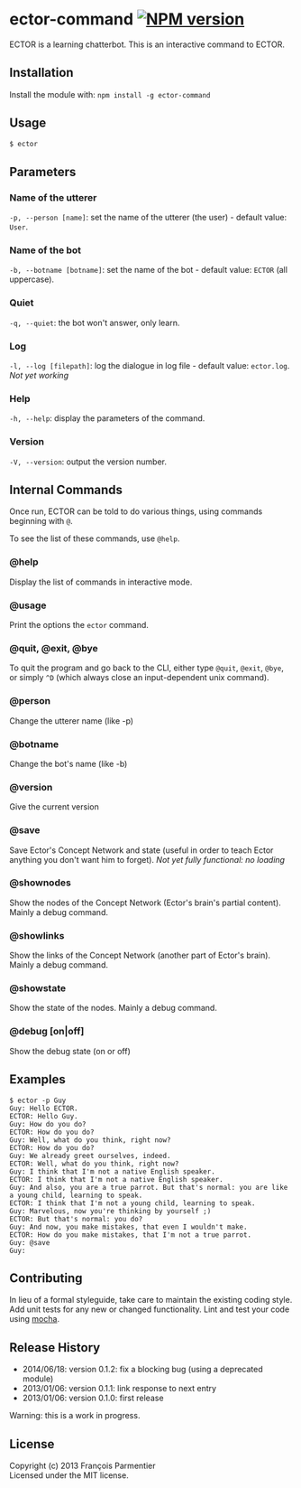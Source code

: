 # ector-command [![NPM version](https://badge.fury.io/js/ector-command.png)](http://badge.fury.io/js/ector-command)

ECTOR is a learning chatterbot. This is an interactive command to ECTOR.

## Installation
Install the module with: `npm install -g ector-command`

## Usage

```bash
$ ector
```

## Parameters

### Name of the utterer
`-p, --person [name]`: set the name of the utterer (the user) - default value: `User`.

### Name of the bot
`-b, --botname [botname]`: set the name of the bot - default value: `ECTOR` (all uppercase).

### Quiet
`-q, --quiet`: the bot won't answer, only learn.

### Log
`-l, --log [filepath]`: log the dialogue in log file - default value: `ector.log`. _Not yet working_

### Help
`-h, --help`: display the parameters of the command.

### Version
`-V, --version`: output the version number.


## Internal Commands

Once run, ECTOR can be told to do various things, using commands beginning with `@`.

To see the list of these commands, use `@help`.

### @help
Display the list of commands in interactive mode.

### @usage
Print the options the `ector` command.

### @quit, @exit, @bye
To quit the program and go back to the CLI, either type `@quit`, `@exit`, `@bye`, or simply `^D` (which always close an input-dependent unix command).

### @person
Change the utterer name (like -p)

### @botname 
Change the bot's name (like -b)

### @version
Give the current version

### @save
Save Ector's Concept Network and state (useful in order to teach Ector anything you don't want him to forget). _Not yet fully functional: no loading_

### @shownodes
Show the nodes of the Concept Network (Ector's brain's partial content).
Mainly a debug command.

### @showlinks
Show the links of the Concept Network (another part of Ector's brain).
Mainly a debug command.

### @showstate
Show the state of the nodes.
Mainly a debug command.

### @debug [on|off]
Show the debug state (on or off)


## Examples
```
$ ector -p Guy
Guy: Hello ECTOR.
ECTOR: Hello Guy.
Guy: How do you do?
ECTOR: How do you do?
Guy: Well, what do you think, right now?
ECTOR: How do you do?
Guy: We already greet ourselves, indeed.
ECTOR: Well, what do you think, right now?
Guy: I think that I'm not a native English speaker.
ECTOR: I think that I'm not a native English speaker.
Guy: And also, you are a true parrot. But that's normal: you are like a young child, learning to speak.
ECTOR: I think that I'm not a young child, learning to speak.
Guy: Marvelous, now you're thinking by yourself ;)
ECTOR: But that's normal: you do?
Guy: And now, you make mistakes, that even I wouldn't make.
ECTOR: How do you make mistakes, that I'm not a true parrot.
Guy: @save
Guy: 
```

## Contributing
In lieu of a formal styleguide, take care to maintain the existing coding style. Add unit tests for any new or changed functionality. Lint and test your code using [mocha](http://visionmedia.github.com/mocha/).

## Release History

* 2014/06/18: version 0.1.2: fix a blocking bug (using a deprecated module)
* 2013/01/06: version 0.1.1: link response to next entry
* 2013/01/06: version 0.1.0: first release

Warning: this is a work in progress.

## License
Copyright (c) 2013 François Parmentier  
Licensed under the MIT license.

